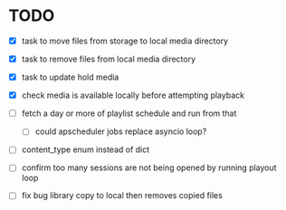 # TODO

- [x] task to move files from storage to local media directory
- [x] task to remove files from local media directory
- [x] task to update hold media
- [x] check media is available locally before attempting playback
- [ ] fetch a day or more of playlist schedule and run from that
  - [ ] could apscheduler jobs replace asyncio loop?

- [ ] content_type enum instead of dict

- [ ] confirm too many sessions are not being opened by running playout loop
- [ ] fix bug library copy to local then removes copied files